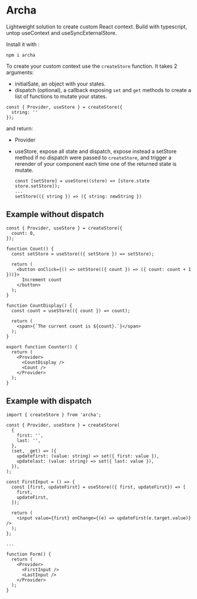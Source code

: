 # Archa

Lightweight solution to create custom React context. Build with typescript,
untop useContext and useSyncExternalStore.

Install it with :

```
npm i archa
```

To create your custom context use the `createStore` function. It takes 2
arguments:

- initialSate, an object with your states.
- dispatch (optional), a callback exposing `set` and `get` methods to create a
  list of functions to mutate your states.

```
const { Provider, useStore } = createStore({
  string: ''
});
```

and return:

- Provider
- useStore, expose all state and dispatch, expose instead a setStore method if
  no dispatch were passed to `createStore`, and trigger a rerender of your
  component each time one of the returned state is mutate.

  ```
  const [setStore] = useStore((store) => [store.state store.setStore]);
  ...
  setStore(({ string }) => ({ string: newString })

  ```

## Example without dispatch

```
const { Provider, useStore } = createStore({
  count: 0,
});

function Count() {
  const setStore = useStore(({ setStore }) => setStore);

  return (
    <button onClick={() => setStore(({ count }) => ({ count: count + 1 }))}>
      Increment count
    </button>
  );
}

function CountDisplay() {
  const count = useStore(({ count }) => count);

  return (
    <span>{`The current count is ${count}.`}</span>
  );
}

export function Counter() {
  return (
    <Provider>
      <CountDisplay />
      <Count />
    </Provider>
  );
}
```

## Example with dispatch

```
import { createStore } from 'archa';

const { Provider, useStore } = createStore(
  {
    first: '',
    last: '',
  },
  (set, _get) => ({
    updatefirst: (value: string) => set({ first: value }),
    updatelast: (value: string) => set({ last: value }),
  }),
);

const FirstInput = () => {
  const [first, updateFirst] = useStore(({ first, updateFirst}) => [
    first,
    updateFirst,
  ]);

  return (
    <input value={first} onChange={(e) => updateFirst(e.target.value)} />
  );
};

...

function Form() {
  return (
    <Provider>
      <FirstInput />
      <LastInput />
    </Provider>
  );
}
```
